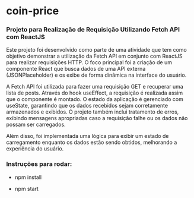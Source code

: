 # coin-price

### Projeto para Realização de Requisição Utilizando Fetch API com ReactJS

<p>Este projeto foi desenvolvido como parte de uma atividade que tem como objetivo demonstrar a utilização da Fetch API em conjunto com ReactJS para realizar requisições HTTP. O foco principal foi a criação de um componente React que busca dados de uma API externa (JSONPlaceholder) e os exibe de forma dinâmica na interface do usuário.</p>

<p>A Fetch API foi utilizada para fazer uma requisição GET e recuperar uma lista de posts. Através do hook useEffect, a requisição é realizada assim que o componente é montado. O estado da aplicação é gerenciado com useState, garantindo que os dados recebidos sejam corretamente armazenados e exibidos. O projeto também inclui tratamento de erros, exibindo mensagens apropriadas caso a requisição falhe ou os dados não possam ser carregados.</p>

<p>Além disso, foi implementada uma lógica para exibir um estado de carregamento enquanto os dados estão sendo obtidos, melhorando a experiência do usuário.</p>

### Instruções para rodar: 

<ul>
  <li>
    <p>npm install</p>
  </li>
  <li>
    <p>npm start</p>
  </li>
</ul>





